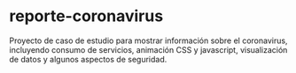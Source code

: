 # reporte-coronavirus
Proyecto de caso de estudio para mostrar información sobre el coronavirus, incluyendo consumo de servicios, animación CSS y javascript, visualización de datos y algunos aspectos de seguridad.
